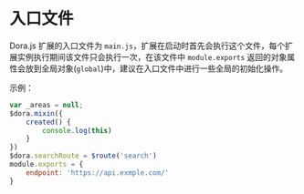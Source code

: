 # 入口文件

Dora.js 扩展的入口文件为 `main.js`，扩展在启动时首先会执行这个文件，每个扩展实例执行期间该文件只会执行一次，在该文件中 `module.exports` 返回的对象属性会放到全局对象(`global`)中，建议在入口文件中进行一些全局的初始化操作。

示例：
``` javascript
var _areas = null;
$dora.mixin({
    created() {
        console.log(this)
    }
})
$dora.searchRoute = $route('search')
module.exports = {
    endpoint: 'https://api.exmple.com/'
}
```
